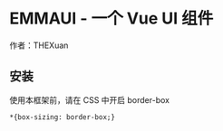 # EMMAUI - 一个 Vue UI 组件

作者：THEXuan


## 安装

使用本框架前，请在 CSS 中开启 border-box

```
*{box-sizing: border-box;}
```
